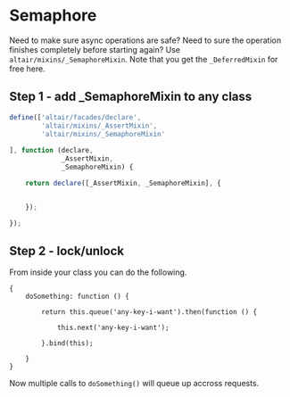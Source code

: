 # Semaphore
Need to make sure async operations are safe? Need to sure the operation finishes completely before starting again?
Use `altair/mixins/_SemaphoreMixin`. Note that you get the `_DeferredMixin` for free here.

## Step 1 - add _SemaphoreMixin to any class
```js
define(['altair/facades/declare',
        'altair/mixins/_AssertMixin',
        'altair/mixins/_SemaphoreMixin'
            
], function (declare,
             _AssertMixin,
             _SemaphoreMixin) {

    return declare([_AssertMixin, _SemaphoreMixin], {


    });

});
```

## Step 2 - lock/unlock
From inside your class you can do the following.

```
{
    doSomething: function () {
    
        return this.queue('any-key-i-want').then(function () {
        
            this.next('any-key-i-want');
        
        }.bind(this);
        
    }
}

```
Now multiple calls to `doSomething()` will queue up accross requests. 
